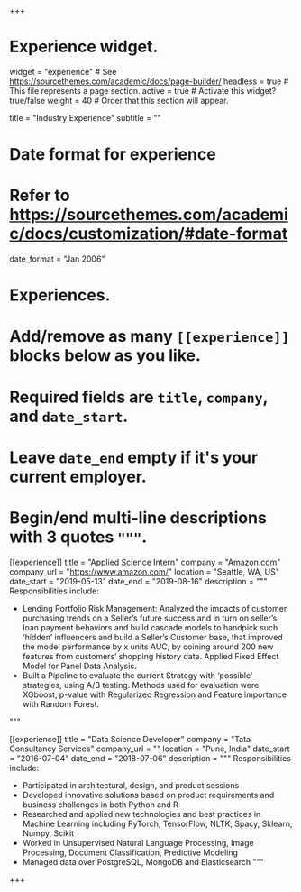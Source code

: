 +++
# Experience widget.
widget = "experience"  # See https://sourcethemes.com/academic/docs/page-builder/
headless = true  # This file represents a page section.
active = true  # Activate this widget? true/false
weight = 40  # Order that this section will appear.

title = "Industry Experience"
subtitle = ""

# Date format for experience
#   Refer to https://sourcethemes.com/academic/docs/customization/#date-format
date_format = "Jan 2006"

# Experiences.
#   Add/remove as many `[[experience]]` blocks below as you like.
#   Required fields are `title`, `company`, and `date_start`.
#   Leave `date_end` empty if it's your current employer.
#   Begin/end multi-line descriptions with 3 quotes `"""`.
[[experience]]
  title = "Applied Science Intern"
  company = "Amazon.com"
  company_url = "https://www.amazon.com/"
  location = "Seattle, WA, US"
  date_start = "2019-05-13"
  date_end = "2019-08-16"
  description = """
  Responsibilities include:
  
  * Lending Portfolio Risk Management: Analyzed the impacts of customer purchasing trends on a Seller’s future success and in turn on seller’s loan payment behaviors and build cascade models to handpick such ‘hidden’ influencers and build a Seller’s Customer base, that improved the model performance by x units AUC, by coining around 200 new features from customers’ shopping history data. Applied Fixed Effect Model for Panel Data Analysis.
  * Built a Pipeline to evaluate the current Strategy with ‘possible’ strategies, using A/B testing. Methods used for evaluation were XGboost, p-value with Regularized Regression and Feature importance with Random Forest.

  """

[[experience]]
  title = "Data Science Developer"
  company = "Tata Consultancy Services"
  company_url = ""
  location = "Pune, India"
  date_start = "2016-07-04"
  date_end = "2018-07-06"
  description = """
  Responsibilities include:
  
  * Participated in architectural, design, and product sessions
  * Developed innovative solutions based on product requirements and business challenges in both Python and R
  * Researched and applied new technologies and best practices in Machine Learning including PyTorch, TensorFlow, NLTK, Spacy, Sklearn, Numpy, Scikit
  * Worked in Unsupervised Natural Language Processing, Image Processing, Document Classification, Predictive Modeling
  * Managed data over PostgreSQL, MongoDB and Elasticsearch
"""

+++
